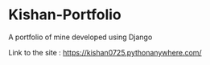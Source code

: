 # Kishan-Portfolio

  A portfolio of mine developed using Django
  
  Link to the site : https://kishan0725.pythonanywhere.com/

